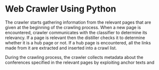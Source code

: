 # Web Crawler Using Python
The crawler starts gathering information from the relevant pages that are given at the beginning of the crawling process. When a new page is encountered, crawler communicates with the classifier to determine its relevancy. If a page is relevant then the distiller checks it to determine whether it is a hub page or not. If a hub page is encountered, all the links made from it are extracted and inserted into a crawl list.

During the crawling process, the crawler collects metadata about the conferences specified in the relevant pages by exploiting anchor texts and <title> tag of the conference announcement pages. The metadata obtained for each conference is stored in a relational database management system. I mainly research the web site www.last.fm, where people can share their music to each other freely and also can make friends by the same interest about music. We set one username=’Bookman1974’ in http://www.last.fm/community/users . We want to find all web pages of his friends, so we set the other class MyFriends. We also want to know all information of music which he listened to during the period of time, so we set a class MyTracks.
